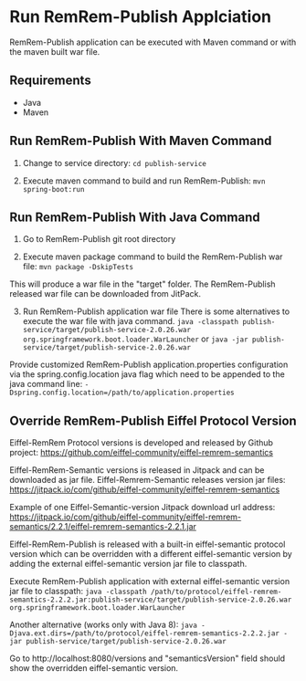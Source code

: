 # Run RemRem-Publish Applciation

RemRem-Publish application can be executed with Maven command or with the maven built war file.

## Requirements

- Java
- Maven

## Run RemRem-Publish With Maven Command

1. Change to service directory: 
`cd publish-service`

2. Execute maven command to build and run RemRem-Publish:
`mvn spring-boot:run`


## Run RemRem-Publish With Java Command

1. Go to RemRem-Publish git root directory

2. Execute maven package command to build the RemRem-Publish war file:
`mvn package -DskipTests`

This will produce a war file in the "target" folder.
The RemRem-Publish released war file can be downloaded from JitPack.

3. Run RemRem-Publish application war file
There is some alternatives to execute the war file with java command.
`java -classpath publish-service/target/publish-service-2.0.26.war org.springframework.boot.loader.WarLauncher`
or
`java -jar publish-service/target/publish-service-2.0.26.war`


Provide customized RemRem-Publish application.properties configuration via the spring.config.location java flag which need to be appended to the java command line:
`-Dspring.config.location=/path/to/application.properties`


## Override RemRem-Publish Eiffel Protocol Version

Eiffel-RemRem Protocol versions is developed and released by Github project:
https://github.com/eiffel-community/eiffel-remrem-semantics

Eiffel-RemRem-Semantic versions is released in Jitpack and can be downloaded as jar file.
Eiffel-Remrem-Semantic releases version jar files:
https://jitpack.io/com/github/eiffel-community/eiffel-remrem-semantics

Example of one Eiffel-Semantic-version Jitpack download url address:
https://jitpack.io/com/github/eiffel-community/eiffel-remrem-semantics/2.2.1/eiffel-remrem-semantics-2.2.1.jar

Eiffel-RemRem-Publish is released with a built-in eiffel-semantic protocol version which can be overridden with a different eiffel-semantic version by adding the external eiffel-semantic version jar file to classpath.

Execute RemRem-Publish application with external eiffel-semantic version jar file to classpath:
`java -classpath /path/to/protocol/eiffel-remrem-semantics-2.2.2.jar:publish-service/target/publish-service-2.0.26.war org.springframework.boot.loader.WarLauncher`

Another alternative (works only with Java 8):
`java -Djava.ext.dirs=/path/to/protocol/eiffel-remrem-semantics-2.2.2.jar -jar publish-service/target/publish-service-2.0.26.war`

Go to http://localhost:8080/versions and "semanticsVersion" field should show the overridden eiffel-semantic version.

